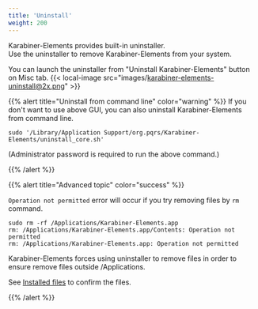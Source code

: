 ```yaml
---
title: 'Uninstall'
weight: 200
---
```


Karabiner-Elements provides built-in uninstaller.<br />
Use the uninstaller to remove Karabiner-Elements from your system.

You can launch the uninstaller from "Uninstall Karabiner-Elements" button on Misc tab.
{{< local-image src="images/karabiner-elements-uninstall@2x.png" >}}

{{% alert title="Uninstall from command line" color="warning" %}}
If you don't want to use above GUI, you can also uninstall Karabiner-Elements from command line.

```shell
sudo '/Library/Application Support/org.pqrs/Karabiner-Elements/uninstall_core.sh'
```

(Administrator password is required to run the above command.)

{{% /alert %}}

{{% alert title="Advanced topic" color="success" %}}

`Operation not permitted` error will occur if you try removing files by `rm` command.

```shell
sudo rm -rf /Applications/Karabiner-Elements.app
rm: /Applications/Karabiner-Elements.app/Contents: Operation not permitted
rm: /Applications/Karabiner-Elements.app: Operation not permitted
```

Karabiner-Elements forces using uninstaller to remove files in order to ensure remove files outside /Applications.

See [Installed files](/docs/help/advanced-topics/installed-files/) to confirm the files.

{{% /alert %}}

